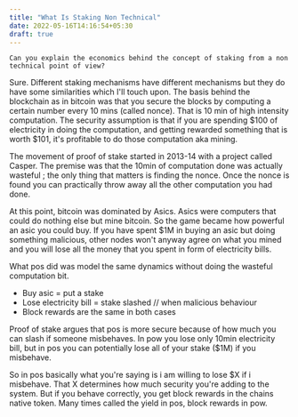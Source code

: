 ```yaml
---
title: "What Is Staking Non Technical"
date: 2022-05-16T14:16:54+05:30
draft: true
---
```

```
Can you explain the economics behind the concept of staking from a non technical point of view?
```

Sure. Different staking mechanisms have different mechanisms but they do have some similarities which I'll touch upon.
The basis behind the blockchain as in bitcoin was that you secure the blocks by computing a certain number every 10 mins (called nonce). That is 10 min of high intensity computation. The security assumption is that if you are spending $100 of electricity in doing the computation, and getting rewarded something that is worth $101, it's profitable to do those computation aka mining.

The movement of proof of stake started in 2013-14 with a project called Casper. The premise was that the 10min of computation done was actually wasteful ; the only thing that matters is finding the nonce. Once the nonce is found you can practically throw away all the other computation you had done.

At this point, bitcoin was dominated by Asics. Asics were computers that could do nothing else but mine bitcoin. So the game became how powerful an asic you could buy. If you have spent $1M in buying an asic but doing something malicious, other nodes won't anyway agree on what you mined and you will lose all the money that you spent in form of electricity bills.

What pos did was model the same dynamics without doing the wasteful computation bit.
- Buy asic = put a stake
- Lose electricity bill = stake slashed // when malicious behaviour
- Block rewards are the same in both cases

Proof of stake argues that pos is more secure because of how much you can slash if someone misbehaves. In pow you lose only 10min electricity bill, but in pos you can potentially lose all of your stake ($1M) if you misbehave.

So in pos basically what you're saying is i am willing to lose $X if i misbehave. That X determines how much security you're adding to the system. But if you behave correctly, you get block rewards in the chains native token. Many times called the yield in pos, block rewards in pow.
